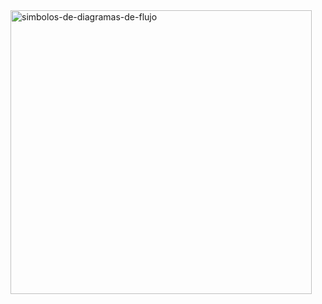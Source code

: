 <img width="482" height="454" alt="simbolos-de-diagramas-de-flujo" src="https://github.com/user-attachments/assets/26d00dcc-2b43-4ccd-a749-11564f9f034e" />
